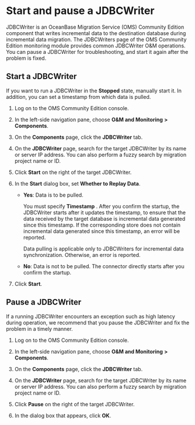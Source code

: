 # Start and pause a JDBCWriter 

JDBCWriter is an OceanBase Migration Service (OMS) Community Edition component that writes incremental data to the destination database during incremental data migration. The JDBCWriters page of the OMS Community Edition monitoring module provides common JDBCWriter O\&M operations. You can pause a JDBCWriter for troubleshooting, and start it again after the problem is fixed. 

## Start a JDBCWriter 

If you want to run a JDBCWriter in the **Stopped** state, manually start it. In addition, you can set a timestamp from which data is pulled. 

1. Log on to the OMS Community Edition console.

2. In the left-side navigation pane, choose **O\&M and Monitoring** **\>** **Components**.

   

3. On the **Components** page, click the **JDBCWriter** tab.

   

4. On the **JDBCWriter** page, search for the target JDBCWriter by its name or server IP address. You can also perform a fuzzy search by migration project name or ID. 


5. Click **Start** on the right of the target JDBCWriter.

   

6. In the **Start** dialog box, set **Whether to Replay Data**. 

   * **Yes**: Data is to be pulled. 

     You must specify **Timestamp** . After you confirm the startup, the JDBCWriter starts after it updates the timestamp, to ensure that the data received by the target database is incremental data generated since this timestamp. If the corresponding store does not contain incremental data generated since this timestamp, an error will be reported. 

     Data pulling is applicable only to JDBCWriters for incremental data synchronization. Otherwise, an error is reported.
     
   
   * **No**: Data is not to be pulled. The connector directly starts after you confirm the startup.

 

7. Click **Start**.

  
## Pause a JDBCWriter 

If a running JDBCWriter encounters an exception such as high latency during operation, we recommend that you pause the JDBCWriter and fix the problem in a timely manner. 

1. Log on to the OMS Community Edition console.

   

2. In the left-side navigation pane, choose **O\&M and Monitoring** **\>** **Components**.

   

3. On the **Components** page, click the **JDBCWriter** tab.

   

4. On the **JDBCWriter** page, search for the target JDBCWriter by its name or server IP address. You can also perform a fuzzy search by migration project name or ID. 


5. Click **Pause** on the right of the target JDBCWriter.


6. In the dialog box that appears, click **OK**.

   



